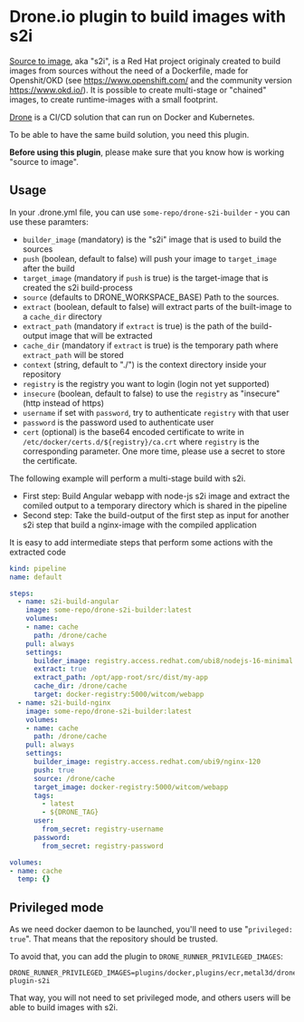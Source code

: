 # Drone.io plugin to build images with s2i

[Source to image](https://github.com/openshift/source-to-image), aka "s2i", is a Red Hat project originaly created to build images from sources without the need of a Dockerfile, made for Openshit/OKD (see https://www.openshift.com/ and the community version https://www.okd.io/). It is possible to create multi-stage or "chained" images, to create runtime-images with a small footprint. 

[Drone](https://drone.io) is a CI/CD solution that can run on Docker and Kubernetes.

To be able to have the same build solution, you need this plugin.

**Before using this plugin**, please make sure that you know how is working "source to image".

## Usage

In your .drone.yml file, you can use `some-repo/drone-s2i-builder` - you can use these paramters:

- `builder_image` (mandatory) is the "s2i" image that is used to build the sources
- `push` (boolean, default to false) will push your image to `target_image` after the build
- `target_image` (mandatory if `push` is true) is the target-image that is created the s2i build-process 
- `source` (defaults to DRONE_WORKSPACE_BASE) Path to the sources. 
- `extract` (boolean, default to false) will extract parts of the built-image to a `cache_dir` directory
- `extract_path` (mandatory if `extract` is true) is the path of the build-output image that will be extracted 
- `cache_dir` (mandatory if `extract` is true) is the temporary path where `extract_path` will be stored
- `context` (string, default to "./") is the context directory inside your repository
- `registry` is the registry you want to login (login not yet supported)
- `insecure` (boolean, default to false) to use the `registry` as "insecure" (http instead of https)
- `username` if set with `password`, try to authenticate `registry` with that user
- `password` is the password used to authenticate user 
- `cert` (optional) is the base64 encoded certificate to write in `/etc/docker/certs.d/${registry}/ca.crt` where `registry` is the corresponding parameter. One more time, please use a secret to store the certificate.

The following example will perform a multi-stage build with s2i. 

* First step: Build Angular webapp with node-js s2i image and extract the comiled output to a temporary directory which is shared in the pipeline
* Second step: Take the build-output of the first step as input for another s2i step that build a nginx-image with the compiled application

It is easy to add intermediate steps that perform some actions with the extracted code

```yaml
kind: pipeline
name: default

steps:
  - name: s2i-build-angular
    image: some-repo/drone-s2i-builder:latest
    volumes:
    - name: cache
      path: /drone/cache
    pull: always
    settings:
      builder_image: registry.access.redhat.com/ubi8/nodejs-16-minimal:1-14 
	  extract: true
	  extract_path: /opt/app-root/src/dist/my-app
	  cache_dir: /drone/cache
      target: docker-registry:5000/witcom/webapp
  - name: s2i-build-nginx
    image: some-repo/drone-s2i-builder:latest
    volumes:
    - name: cache
      path: /drone/cache
    pull: always
    settings:
      builder_image: registry.access.redhat.com/ubi9/nginx-120
	  push: true
	  source: /drone/cache
      target_image: docker-registry:5000/witcom/webapp
      tags:
        - latest
        - ${DRONE_TAG}
      user:
        from_secret: registry-username
      password:
        from_secret: registry-password

volumes:
- name: cache
  temp: {}

```

## Privileged mode

As we need docker daemon to be launched, you'll need to use "`privileged: true`". That means that the repository should be trusted.

To avoid that, you can add the plugin to `DRONE_RUNNER_PRIVILEGED_IMAGES`:

```
DRONE_RUNNER_PRIVILEGED_IMAGES=plugins/docker,plugins/ecr,metal3d/drone-plugin-s2i
```

That way, you will not need to set privileged mode, and others users will be able to build images with s2i.